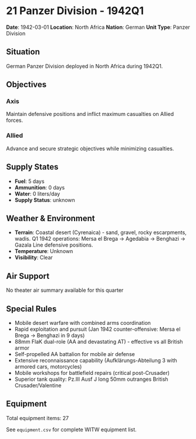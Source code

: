 # 21 Panzer Division - 1942Q1

**Date**: 1942-03-01
**Location**: North Africa
**Nation**: German
**Unit Type**: Panzer Division

## Situation

German Panzer Division deployed in North Africa during 1942Q1.

## Objectives

### Axis
Maintain defensive positions and inflict maximum casualties on Allied forces.

### Allied
Advance and secure strategic objectives while minimizing casualties.

## Supply States

- **Fuel**: 5 days
- **Ammunition**: 0 days
- **Water**: 0 liters/day
- **Supply Status**: unknown

## Weather & Environment

- **Terrain**: Coastal desert (Cyrenaica) - sand, gravel, rocky escarpments, wadis. Q1 1942 operations: Mersa el Brega → Agedabia → Benghazi → Gazala Line defensive positions.
- **Temperature**: Unknown
- **Visibility**: Clear

## Air Support

No theater air summary available for this quarter

## Special Rules

- Mobile desert warfare with combined arms coordination
- Rapid exploitation and pursuit (Jan 1942 counter-offensive: Mersa el Brega → Benghazi in 9 days)
- 88mm FlaK dual-role (AA and devastating AT) - effective vs all British armor
- Self-propelled AA battalion for mobile air defense
- Extensive reconnaissance capability (Aufklärungs-Abteilung 3 with armored cars, motorcycles)
- Mobile workshops for battlefield repairs (critical post-Crusader)
- Superior tank quality: Pz.III Ausf J long 50mm outranges British Crusader/Valentine

## Equipment

Total equipment items: 27

See `equipment.csv` for complete WITW equipment list.
